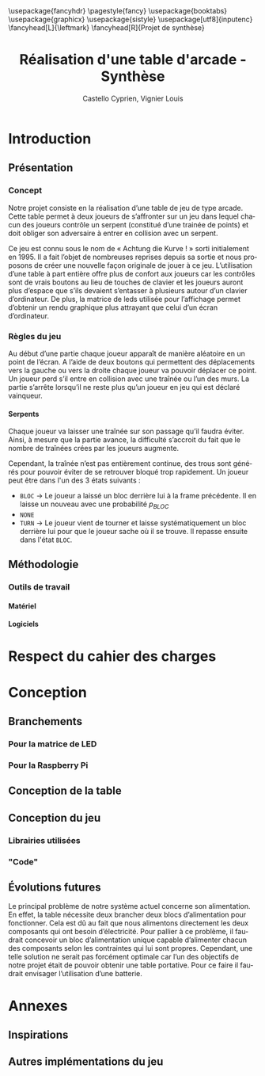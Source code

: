 ﻿---
title: Réalisation d'une table d'arcade - Synthèse
author: Castello Cyprien, Vignier Louis
lang: FR
institute: CentraleSupélec
documentclass: report
toc: false
header-includes:
    - \usepackage{fancyhdr}
    - \pagestyle{fancy}
    - \usepackage{booktabs}
    - \usepackage{graphicx}
    - \usepackage{sistyle}
    - \usepackage[utf8]{inputenc} 
    - \fancyhead[L]{\leftmark}
    - \fancyhead[R]{Projet de synthèse}
---

# Introduction

## Présentation

### Concept

Notre projet consiste en la réalisation d’une table de jeu de type arcade. Cette table permet à deux joueurs de s’affronter sur un jeu dans lequel chacun des joueurs contrôle un serpent (constitué d’une trainée de points) et doit obliger son adversaire à entrer en collision avec un serpent.

Ce jeu est connu sous le nom de « Achtung die Kurve ! » sorti initialement en 1995. Il a fait l’objet de nombreuses reprises depuis sa sortie et nous proposons de créer une nouvelle façon originale de jouer à ce jeu. L’utilisation d’une table à part entière offre plus de confort aux joueurs car les contrôles sont de vrais boutons au lieu de touches de clavier et les joueurs auront plus d’espace que s’ils devaient s’entasser à plusieurs autour d’un clavier d’ordinateur. De plus, la matrice de leds utilisée pour l’affichage permet d’obtenir un rendu graphique plus attrayant que celui d’un écran d’ordinateur.

### Règles du jeu

Au début d’une partie chaque joueur apparaît de manière aléatoire en un point de l’écran. A l’aide de deux boutons qui permettent des déplacements vers la gauche ou vers la droite chaque joueur va pouvoir déplacer ce point.  Un joueur perd s’il entre en collision avec une traînée ou l’un des murs. La partie s’arrête lorsqu’il ne reste plus qu’un joueur en jeu qui est déclaré vainqueur.

#### Serpents

Chaque joueur va laisser une traînée sur son passage qu’il faudra éviter.
Ainsi, à mesure que la partie avance, la difficulté s’accroit du fait que le nombre de traînées crées par les joueurs augmente.

Cependant, la traînée n’est pas entièrement continue, des trous sont générés pour pouvoir éviter de se retrouver bloqué trop rapidement. Un joueur peut être dans l'un des 3 états suivants :

- `BLOC` $\rightarrow$ Le joueur a laissé un bloc derrière lui à la frame précédente. Il en laisse un nouveau avec une probabilité $p_{BLOC}$
- `NONE`
- `TURN` $\rightarrow$ Le joueur vient de tourner et laisse systématiquement un bloc derrière lui pour que le joueur sache où il se trouve. Il repasse ensuite dans l'état `BLOC`.

## Méthodologie

### Outils de travail

#### Matériel

#### Logiciels

# Respect du cahier des charges

<!-- Ce qui a été fait par rapport au document cahier des charges initial -->

<!-- Changement de Raspberry -->

# Conception

## Branchements

### Pour la matrice de LED

### Pour la Raspberry Pi

## Conception de la table

## Conception du jeu

### Librairies utilisées

### "Code"

## Évolutions futures

Le principal problème de notre système actuel concerne son alimentation. En effet, la table nécessite deux brancher deux blocs d’alimentation pour fonctionner. Cela est dû au fait que nous alimentons directement les deux composants qui ont besoin d’électricité. Pour pallier à ce problème, il faudrait concevoir un bloc d’alimentation unique capable d’alimenter chacun des composants selon les contraintes qui lui sont propres.
Cependant, une telle solution ne serait pas forcément optimale car l’un des objectifs de notre projet était de pouvoir obtenir une table portative. Pour ce faire il faudrait envisager l’utilisation d’une batterie.

<!-- Améliorations sur le jeu -->

<!-- Améliorations sur la table -->

<!-- Augmentation du nombre de jeux -->

# Annexes

## Inspirations

## Autres implémentations du jeu